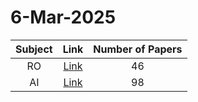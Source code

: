 # 6-Mar-2025

| Subject | Link | Number of Papers |
|:-----:|:----:|:----------------:|
| RO | [Link](https://github.com/KJaebye/EmbodiedAI-Robotics-arXiv-Daily-Reporter/tree/main/6-Mar-2025/RO) | 46 |
| AI | [Link](https://github.com/KJaebye/EmbodiedAI-Robotics-arXiv-Daily-Reporter/tree/main/6-Mar-2025/AI) | 98 |
